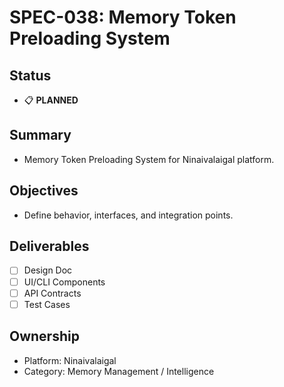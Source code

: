 # SPEC-038: Memory Token Preloading System

## Status
- 📋 **PLANNED**

## Summary
- Memory Token Preloading System for Ninaivalaigal platform.

## Objectives
- Define behavior, interfaces, and integration points.

## Deliverables
- [ ] Design Doc
- [ ] UI/CLI Components
- [ ] API Contracts
- [ ] Test Cases

## Ownership
- Platform: Ninaivalaigal
- Category: Memory Management / Intelligence
